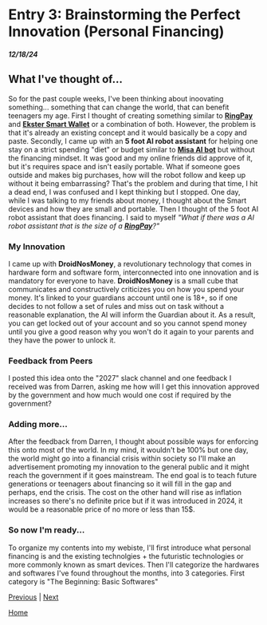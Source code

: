 # Entry 3: Brainstorming the Perfect Innovation (Personal Financing)
##### 12/18/24

## What I've thought of...

So for the past couple weeks, I've been thinking about inoovating something... something that can change the world, that can benefit teenagers my age. First I thought of creating something similar to **[RingPay](https://mclear.com/ringpay/features/)** and **[Ekster Smart Wallet](https://www.ekster.com/blogs/the-journal/what-s-a-smart-wallet)** or a combination of both. However, the problem is that it's already an existing concept and it would basically be a copy and paste. Secondly, I came up with an **5 foot AI robot assistant** for helping one stay on a strict spending "diet" or budget similar to **[Misa AI bot](https://www.heymisa.com/)** but without the financing mindset. It was good and my online friends did approve of it, but it's requires space and isn't easily portable. What if someone goes outside and makes big purchases, how will the robot follow and keep up without it being embarrassing? That's the problem and during that time, I hit a dead end, I was confused and I kept thinking but I stopped. One day, while I was talking to my friends about money, I thought about the Smart devices and how they are small and portable. Then I thought of the 5 foot AI robot assistant that does financing. I said to myself *"What if there was a AI robot assistant that is the size of a **[RingPay](https://mclear.com/ringpay/features/)**?"* 

### My Innovation

I came up with **DroidNosMoney**, a revolutionary technology that comes in hardware form and software form, interconnected into one innovation and is mandatory for everyone to have. **DroidNosMoney** is a small cube that communicates and constructively criticizes you on how you spend your money. It's linked to your guardians account until one is 18+, so if one decides to not follow a set of rules and miss out on task without a reasonable explanation, the AI will inform the Guardian about it. As a result, you can get locked out of your account and so you cannot spend money until you give a good reason why you won't do it again to your parents and they have the power to unlock it. 

### Feedback from Peers

I posted this idea onto the "2027" slack channel and one feedback I received was from Darren, asking me how will I get this innovation approved by the government and how much would one cost if required by the government?

### Adding more...
After the feedback from Darren, I thought about possible ways for enforcing this onto most of the world. In my mind, it wouldn't be 100% but one day, the world might go into a financial crisis within society so I'll make an advertisement promoting my innovation to the general public and it might reach the government if it goes mainstream. The end goal is to teach future generations or teenagers about financing so it will fill in the gap and perhaps, end the crisis. The cost on the other hand will rise as inflation increases so there's no definite price but if it was introduced in 2024, it would be a reasonable price of no more or less than 15$.

### So now I'm ready... 
To organize my contents into my webiste, I'll first introduce what personal financing is and the existing technolgies + the futuristic technologies or more commonly known as smart devices. Then I'll categorize the hardwares and softwares I've found throughout the months, into 3 categories. First category is "The Beginning: Basic Softwares"


[Previous](entry02.md) | [Next](entry04.md)

[Home](../README.md)